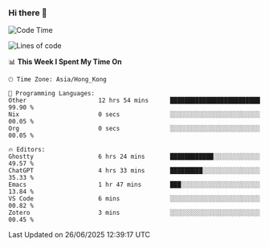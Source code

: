 ### Hi there 👋

<!--
**nicehiro/nicehiro** is a ✨ _special_ ✨ repository because its `README.md` (this file) appears on your GitHub profile.

Here are some ideas to get you started:

- 🔭 I’m currently working on ...
- 🌱 I’m currently learning ...
- 👯 I’m looking to collaborate on ...
- 🤔 I’m looking for help with ...
- 💬 Ask me about ...
- 📫 How to reach me: ...
- 😄 Pronouns: ...
- ⚡ Fun fact: ...
-->

<!--START_SECTION:waka-->
![Code Time](http://img.shields.io/badge/Code%20Time-756%20hrs%205%20mins-blue)

![Lines of code](https://img.shields.io/badge/From%20Hello%20World%20I%27ve%20Written-1.7%20million%20lines%20of%20code-blue)

📊 **This Week I Spent My Time On** 

```text
🕑︎ Time Zone: Asia/Hong_Kong

💬 Programming Languages: 
Other                    12 hrs 54 mins      █████████████████████████   99.90 % 
Nix                      0 secs              ░░░░░░░░░░░░░░░░░░░░░░░░░   00.05 % 
Org                      0 secs              ░░░░░░░░░░░░░░░░░░░░░░░░░   00.05 % 

🔥 Editors: 
Ghostty                  6 hrs 24 mins       ████████████░░░░░░░░░░░░░   49.57 % 
ChatGPT                  4 hrs 33 mins       █████████░░░░░░░░░░░░░░░░   35.33 % 
Emacs                    1 hr 47 mins        ███░░░░░░░░░░░░░░░░░░░░░░   13.84 % 
VS Code                  6 mins              ░░░░░░░░░░░░░░░░░░░░░░░░░   00.82 % 
Zotero                   3 mins              ░░░░░░░░░░░░░░░░░░░░░░░░░   00.45 % 
```


 Last Updated on 26/06/2025 12:39:17 UTC
<!--END_SECTION:waka-->
